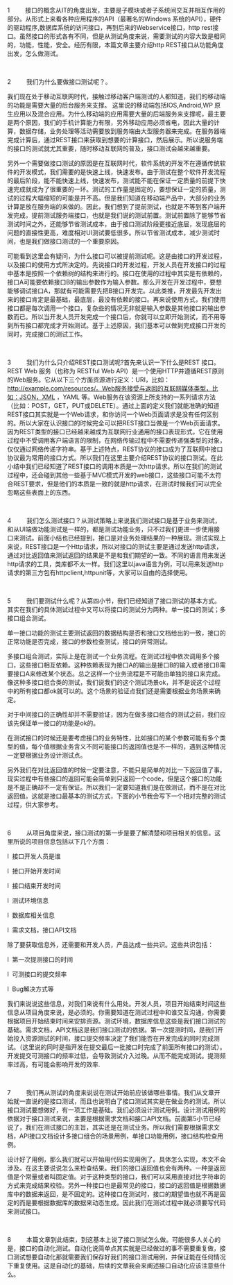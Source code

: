 1         接口的概念从IT的角度出发，主要是子模块或者子系统间交互并相互作用的部分。从形式上来看各种应用程序的API（最著名的Windows 系统的API），硬件的驱动程序,数据库系统的访问接口，再到后来的Webservice接口，http rest接口。虽然接口的形式各有不同，但是从测试角度来说，需要测试的内容大致是相同的，功能，性能，安全。经历有限，本篇文章主要介绍http REST接口从功能角度出发，怎么做测试。

 

2         我们为什么要做接口测试呢？。

我们现在处于移动互联网时代，接触过移动客户端测试的人都知道，我们的移动端的功能是需要大量的后台服务来支撑。 这里说的移动端包括IOS,Android,WP 原生应用以及混合应用。为什么移动端的应用需要大量的后端服务来支撑呢，最主要是两个原因，我们的手机计算能力有限，另外移动应用必须省电，因此大量的计算，数据存储，业务处理等活动需要放到服务端由大型服务器来完成。在服务器端完成计算后，通过REST接口来获取到想要的计算接口，然后展示。所以说服务端的接口的测试就尤其重要，随时移动互联网的普及，接口测试会越来越重要。

另外一个需要做接口测试的原因是在互联网时代，软件系统的开发不在遵循传统软件的开发模式，我们需要的是快速上线，快速发布。由于测试在整个软件开发流程的最后阶段，能不能快速上线，快速发布，测试能不能在保证一定质量的前提下快速完成就成为了很重要的一环。测试的工作量是固定的，要想保证一定的质量，测试的过程大幅缩短的可能是并不高。但是我们知道在移动端产品中，大部分的业务计算是放在服务端的来做的。因此，我们想到了提前测试，也就是不等到客户端开发完成，提前测试服务端接口，也就是我们说的测试前置。测试前置除了能够节省测试时间之外，还能够节省测试成本，由于接口测试阶段更接近底层，发现底层的问题的直接性更高，难度相对UI测试要低很多。所以节省测试成本，减少测试时间，也是我们做接口测试的一个重要原因。

可能看到这里会有疑问，为什么接口可以被提前测试呢。这是由接口的开发过程，以及接口的使用方式所决定的。先说接口的开发过程，开发人员在开发接口的过程中基本是按照一个依赖树的结构来进行的。接口在使用的过程中其实是有依赖的，接口A可能要依赖接口B的输出参数作为输入参数。那么开发在开发过程中，要想能够调试接口A，那就有可能需要先把B接口开发完。以此类推，开发最先开发出来的接口肯定是最基础，最底层，最没有依赖的接口。再来说使用方式，我们使用接口都是每次调用一个接口，复杂些的情况无非就是输入参数是其他接口的输出参数而已。所以当开发人员开发完成一个接口后，你就可以立即开始测试，而不用等到所有接口都完成才开始测试。基于上述原因，我们基本可以做到完成接口开发的同时，完成接口的测试工作。

 

3         我们为什么只介绍REST接口测试呢?首先来认识一下什么是REST 接口。REST Web 服务（也称为 RESTful Web API）是一个使用HTTP并遵循REST原则的Web服务。它从以下三个方面资源进行定义：URI，比如：http://example.com/resources/。Web服务接受与返回的互联网媒体类型，比如：JSON，XML ，YAML 等。Web服务在该资源上所支持的一系列请求方法（比如：POST，GET，PUT或DELETE）。通过上面的定义我们就能准确的知道REST接口其实就是一个Web请求，和你访问一个Web页面请求是没有任何区别的。所以大家在认识接口的时候完全可以把REST接口当做是一个Web页面请求。因为REST类型的接口已经越来越成为互联网行业通用的接口表现形式，它在使用过程中不受调用客户端语言的限制，在网络传输过程中不需要传递强类型的对象，仅仅通过网络传递字符串。基于上述特点，REST协议的接口成为了互联网中接口协议最为常用的接口方式。所以我们在这里主要介绍REST协议的接口测试。在此小结中我们已经知道了REST接口的调用本质是一次http请求。所以在我们的测试过程中，还会碰到其他一些基于MVC模式开发的web接口，这些接口可能不太符合REST要求，但是他们的本质是一致的就是http请求，在测试时候我们可以完全忽略这些表面上的东西。

 

4         我们怎么测试接口？从测试策略上来说我们测试接口是基于业务来测试，和从UI端做功能测试是一样的，都是测试功能业务，只不过我们更进一步使用接口来测试。前面小结也已经提到，接口是对业务处理结果的一种展现。测试实现上来说，REST接口是一个Http请求，所以对接口的测试主要是通过发送http请求，通过对比返回值来测试返回的结果是不是和我们期望的一致。不同的语言用来发送http请求的工具，类库都不太一样。我们这里以java语言为例，可以用来发送http请求的第三方包有httpclient,httpunit等，大家可以自由的选择使用。

 

5         我们要测试什么呢？从第四小节，我们已经知道了接口测试的基本方式。其实在我们的具体测试过程中又可以将接口的测试分为两种。单一接口的测试；多接口组合测试。

单一接口功能的测试主要测试返回的数据结构是否和接口文档给出的一致，接口的正常功能是否完成，接口的参数检查测试，接口的异常测试。

多接口组合测试，实际上是在测试一个业务流程。在测试过程中依次调用多个接口，这些接口相互依赖。这种依赖表现为接口A的输出是接口B的输入或者接口B需要接口A来修改某个状态。总之这样一个业务流程是不可能由单独的接口来完成。像这种多接口组合类的测试，我们说我们的这个测试场景ok，并不是说这个过程中的所有接口都ok就可以的。这个场景的验证点我们还是需要根据业务场景来确定。

对于中间接口的正确性却并不需要验证，因为在做多接口组合的测试之前，我们应该先保证单一接口的功能是ok的。

在测试接口的时候还是要考虑接口的业务特性，比如接口的某个参数可能有多个类型的值，每个值根据业务含义不同可能接口的返回值也是不一样的，遇到这种情况一定要根据业务设计测试点。

另外我们在对比返回值的时候一定要注意，不能只是简单的对比一下返回值了事。现实过程中有些接口的返回可能会简单到只返回一个code，但是这个接口的功能是不是正确却不一定有保证。所以我们一定要知道我们是在做测试，而不是在对比返回值。这就是接口最基本的测试方式，下面的小节我会写下一个相对完整的测试过程，供大家参考。

 

6         从项目角度来说，接口测试的第一步是要了解清楚和项目相关的信息。这里所说的项目信息包括以下几个方面：

l  接口开发人员是谁

l  接口开始开发时间

l  接口结束开发时间

l  测试环境信息

l  数据库相关信息

l  需求文档，接口API文档

除了要获取信息外，还需要和开发人员，产品达成一些共识。这些共识包括：

l  第一次提测接口的时间

l  可测接口的提交频率

l  Bug解决方式等

我们来说说这些信息，对我们来说有什么用处。开发人员，项目开始结束时间这些信息从项目角度来说，是必须的。你需要知道在测试过程中和谁交互沟通，你需要根据项目开始结束时间来安排资源。测试环境，数据库信息这些是我们接口测试的基础。需求文档，API文档这是我们接口测试的依据。第一次提测时间，是我们开始投入资源测试的时间，接口提交频率决定了我们能否在开发完成的同时完成测试。（这里说的同时是指开发在提交最后一批接口时完成了前面所有接口的测试）。开发提交可测接口的频率过低，会导致测试介入过晚。从而不能完成测试。提测频率过高，有可能会影响开发的效率.

 

7         我们再从测试的角度来说说在测试开始前应该做哪些事情。我们从文章开始就一直说的是接口测试，而且也说明白了接口测试其实是在做业务的测试。所以接口测试要想做好，有一项工作是基础。我们必须设计测试用例。设计测试用例的依据对于接口测试来说，主要是根据需求文档和接口API文档。前面第5小节已经说了，我们在测试接口的主旨，其实还是在测试业务。所以我们需要根据需求文档，API接口文档设计多接口组合的场景用例，单接口功能用例，接口结构检查用例。

设计好了用例，那么我们就可以开始用代码实现用例了。具体怎么实现，本文不会涉及。在这主要说说怎么来检查结果。我们的接口返回值也会有两种。一种是返回值是个常量或者叫固定值。对于这种类型的接口，我们可以采用直接对比字符串的方式来完成结果校验。另外一种接口也是最常见的接口，接口的返回值是根据数据库中的数据来返回，是不固定的。这种接口在测试时，接口的期望值也就不再是固定的而是要根据数据库的数据来动态生成。因此我们在测试过程中就必须要写代码来测试接口。

 

8         本篇文章到此结束，到这基本上说了接口测试怎么做。可能很多人关心的是，接口的自动化测试。自动化说简单点其实就是已经做过的事不需要重复做，接口测试想要自动化那就需要我们保存好我们的接口测试用例，并保证能在任何情况下重复使用。这是自动化的基础，后续的文章我会来阐述接口自动化应该注意些什么。



